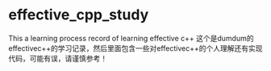 <!--
 * @Author: dumdum && 1242579562@qq.com
 * @Date: 2023-01-16 17:35:04
 * @LastEditors: dumdum && 1242579562@qq.com
 * @LastEditTime: 2023-01-16 17:38:21
 * @FilePath: \code\effective_cpp_study\README.md
 * @Description: 
-->
# effective_cpp_study
This a learning process record of learning effective c++
这个是dumdum的effectivec++的学习记录，然后里面包含一些对effectivec++的个人理解还有实现代码，可能有误，请谨慎参考！